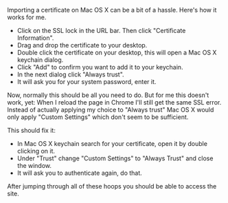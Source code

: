 Importing a certificate on Mac OS X can be a bit of a hassle. Here's how it works for me.

* Click on the SSL lock in the URL bar. Then click "Certificate Information".
* Drag and drop the certificate to your desktop.
* Double click the certificate on your desktop, this will open a Mac OS X keychain dialog.
* Click "Add" to confirm you want to add it to your keychain.
* In the next dialog click "Always trust".
* It will ask you for your system password, enter it.

Now, normally this should be all you need to do. But for me this doesn't work, yet: When I reload the page in Chrome I'll still get the same SSL error. Instead of actually applying my choice to "Always trust" Mac OS X would only apply "Custom Settings" which don't seem to be sufficient.

This should fix it:

* In Mac OS X keychain search for your certificate, open it by double clicking on it.
* Under "Trust" change "Custom Settings" to "Always Trust" and close the window.
* It will ask you to authenticate again, do that.

After jumping through all of these hoops you should be able to access the site.
